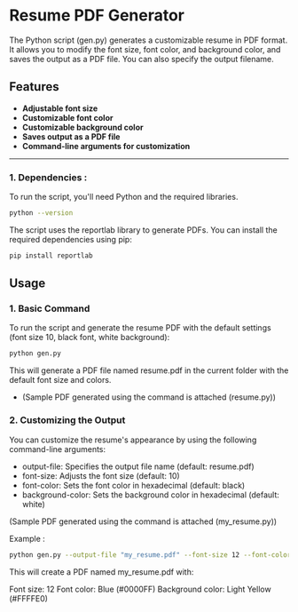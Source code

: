 # Resume PDF Generator

The Python script (gen.py) generates a customizable resume in PDF format. It allows you to modify the font size, font color, and background color, and saves the output as a PDF file. You can also specify the output filename.

## Features
- **Adjustable font size**
- **Customizable font color**
- **Customizable background color**
- **Saves output as a PDF file**
- **Command-line arguments for customization**

---

### 1. Dependencies : 
To run the script, you'll need Python and the required libraries.
```bash
python --version
```

The script uses the reportlab library to generate PDFs. You can install the required dependencies using pip: 
```bash
pip install reportlab
```

## Usage
### 1. Basic Command
To run the script and generate the resume PDF with the default settings (font size 10, black font, white background):
```bash
python gen.py
```
This will generate a PDF file named resume.pdf in the current folder with the default font size and colors.
- (Sample PDF generated using the command is attached (resume.py))

### 2. Customizing the Output
You can customize the resume's appearance by using the following command-line arguments:

- output-file: Specifies the output file name (default: resume.pdf)
- font-size: Adjusts the font size (default: 10)
- font-color: Sets the font color in hexadecimal (default: black)
- background-color: Sets the background color in hexadecimal (default: white)

(Sample PDF generated using the command is attached (my_resume.py))


Example : 
```bash
python gen.py --output-file "my_resume.pdf" --font-size 12 --font-color "#0000FF" --background-color "#FFFFE0"
```
This will create a PDF named my_resume.pdf with:

Font size: 12
Font color: Blue (#0000FF)
Background color: Light Yellow (#FFFFE0)
